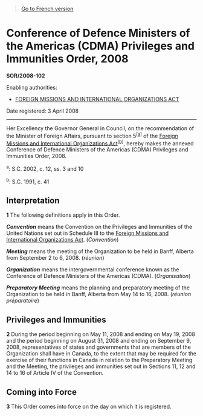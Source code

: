 > [Go to French version](/fr/Règlements/Décrets,%20ordonnances%20et%20règlements%20statutaires/2008/102.md)

# Conference of Defence Ministers of the Americas (CDMA) Privileges and Immunities Order, 2008

**SOR/2008-102**

Enabling authorities: 
- [FOREIGN MISSIONS AND INTERNATIONAL ORGANIZATIONS ACT](/en/Acts/Statutes%20of%20Canada/1991/c.%2041.md)

Date registered: 3 April 2008

----------

Her Excellency the Governor General in Council, on the recommendation of the Minister of Foreign Affairs, pursuant to section 5<sup><a href='#fn_610818-E_hq_3974'>[a]</a></sup> of the [Foreign Missions and International Organizations Act](/en/Acts/Statutes%20of%20Canada/1991/c.%2041.md)<sup><a href='#fn_610818-E_hq_3975'>[b]</a></sup>, hereby makes the annexed Conference of Defence Ministers of the Americas (CDMA) Privileges and Immunities Order, 2008.

<a name='fn_610818-E_hq_3974'><sup>a</sup></a>: S.C. 2002, c. 12, ss. 3 and 10<br />

<a name='fn_610818-E_hq_3975'><sup>b</sup></a>: S.C. 1991, c. 41<br />




## Interpretation


**1** The following definitions apply in this Order.

***Convention*** means the Convention on the Privileges and Immunities of the United Nations set out in Schedule III to the [Foreign Missions and International Organizations Act](/en/Acts/Statutes%20of%20Canada/1991/c.%2041.md). (*Convention*)

***Meeting*** means the meeting of the Organization to be held in Banff, Alberta from September 2 to 6, 2008. (*réunion*)

***Organization*** means the intergovernmental conference known as the Conference of Defence Ministers of the Americas (CDMA). (*Organisation*)

***Preparatory Meeting*** means the planning and preparatory meeting of the Organization to be held in Banff, Alberta from May 14 to 16, 2008. (*réunion préparatoire*)




## Privileges and Immunities


**2** During the period beginning on May 11, 2008 and ending on May 19, 2008 and the period beginning on August 31, 2008 and ending on September 9, 2008, representatives of states and governments that are members of the Organization shall have in Canada, to the extent that may be required for the exercise of their functions in Canada in relation to the Preparatory Meeting and the Meeting, the privileges and immunities set out in Sections 11, 12 and 14 to 16 of Article IV of the Convention.




## Coming into Force


**3** This Order comes into force on the day on which it is registered.



